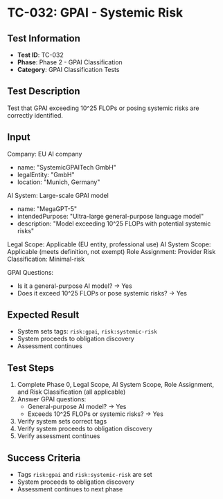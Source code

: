# TC-032: GPAI - Systemic Risk

## Test Information
- **Test ID**: TC-032
- **Phase**: Phase 2 - GPAI Classification
- **Category**: GPAI Classification Tests

## Test Description
Test that GPAI exceeding 10^25 FLOPs or posing systemic risks are correctly identified.

## Input
Company: EU AI company
- name: "SystemicGPAITech GmbH"
- legalEntity: "GmbH"
- location: "Munich, Germany"

AI System: Large-scale GPAI model
- name: "MegaGPT-5"
- intendedPurpose: "Ultra-large general-purpose language model"
- description: "Model exceeding 10^25 FLOPs with potential systemic risks"

Legal Scope: Applicable (EU entity, professional use)
AI System Scope: Applicable (meets definition, not exempt)
Role Assignment: Provider
Risk Classification: Minimal-risk

GPAI Questions:
- Is it a general-purpose AI model? → Yes
- Does it exceed 10^25 FLOPs or pose systemic risks? → Yes

## Expected Result
- System sets tags: `risk:gpai`, `risk:systemic-risk`
- System proceeds to obligation discovery
- Assessment continues

## Test Steps
1. Complete Phase 0, Legal Scope, AI System Scope, Role Assignment, and Risk Classification (all applicable)
2. Answer GPAI questions:
   - General-purpose AI model? → Yes
   - Exceeds 10^25 FLOPs or systemic risks? → Yes
3. Verify system sets correct tags
4. Verify system proceeds to obligation discovery
5. Verify assessment continues

## Success Criteria
- Tags `risk:gpai` and `risk:systemic-risk` are set
- System proceeds to obligation discovery
- Assessment continues to next phase 